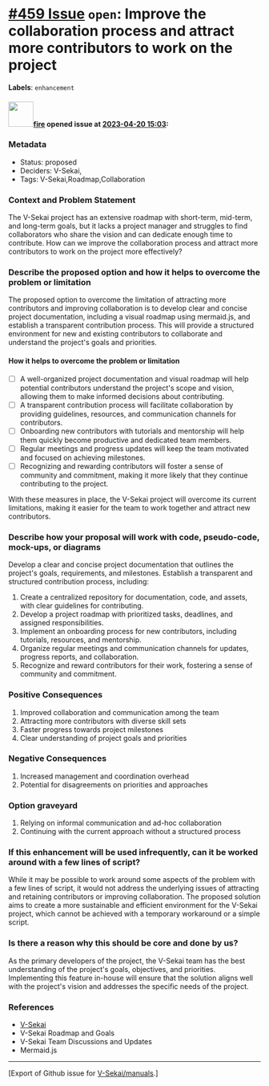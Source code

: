 # [\#459 Issue](https://github.com/V-Sekai/manuals/issues/459) `open`: Improve the collaboration process and attract more contributors to work on the project
**Labels**: `enhancement`


#### <img src="https://avatars.githubusercontent.com/u/32321?u=c2e06a3d2b49a467aa907e54aa259516440267cc&v=4" width="50">[fire](https://github.com/fire) opened issue at [2023-04-20 15:03](https://github.com/V-Sekai/manuals/issues/459):

### Metadata

- Status: proposed <!-- draft | proposed | rejected | accepted | deprecated | superseded by -->
- Deciders: V-Sekai,
- Tags: V-Sekai,Roadmap,Collaboration


### Context and Problem Statement

The V-Sekai project has an extensive roadmap with short-term, mid-term, and long-term goals, but it lacks a project manager and struggles to find collaborators who share the vision and can dedicate enough time to contribute. How can we improve the collaboration process and attract more contributors to work on the project more effectively?

### Describe the proposed option and how it helps to overcome the problem or limitation

The proposed option to overcome the limitation of attracting more contributors and improving collaboration is to develop clear and concise project documentation, including a visual roadmap using mermaid.js, and establish a transparent contribution process. This will provide a structured environment for new and existing contributors to collaborate and understand the project's goals and priorities.

#### How it helps to overcome the problem or limitation

- [ ] A well-organized project documentation and visual roadmap will help potential contributors understand the project's scope and vision, allowing them to make informed decisions about contributing.
- [ ] A transparent contribution process will facilitate collaboration by providing guidelines, resources, and communication channels for contributors.
- [ ] Onboarding new contributors with tutorials and mentorship will help them quickly become productive and dedicated team members.
- [ ] Regular meetings and progress updates will keep the team motivated and focused on achieving milestones.
- [ ] Recognizing and rewarding contributors will foster a sense of community and commitment, making it more likely that they continue contributing to the project.

With these measures in place, the V-Sekai project will overcome its current limitations, making it easier for the team to work together and attract new contributors.

### Describe how your proposal will work with code, pseudo-code, mock-ups, or diagrams

Develop a clear and concise project documentation that outlines the project's goals, requirements, and milestones. Establish a transparent and structured contribution process, including:

1. Create a centralized repository for documentation, code, and assets, with clear guidelines for contributing.
2. Develop a project roadmap with prioritized tasks, deadlines, and assigned responsibilities.
3. Implement an onboarding process for new contributors, including tutorials, resources, and mentorship.
4. Organize regular meetings and communication channels for updates, progress reports, and collaboration.
5. Recognize and reward contributors for their work, fostering a sense of community and commitment.

### Positive Consequences

1. Improved collaboration and communication among the team
2. Attracting more contributors with diverse skill sets
3. Faster progress towards project milestones
4. Clear understanding of project goals and priorities


### Negative Consequences

1. Increased management and coordination overhead
2. Potential for disagreements on priorities and approaches


### Option graveyard

1. Relying on informal communication and ad-hoc collaboration
2. Continuing with the current approach without a structured process


### If this enhancement will be used infrequently, can it be worked around with a few lines of script?

While it may be possible to work around some aspects of the problem with a few lines of script, it would not address the underlying issues of attracting and retaining contributors or improving collaboration. The proposed solution aims to create a more sustainable and efficient environment for the V-Sekai project, which cannot be achieved with a temporary workaround or a simple script.

### Is there a reason why this should be core and done by us?

As the primary developers of the project, the V-Sekai team has the best understanding of the project's goals, objectives, and priorities. Implementing this feature in-house will ensure that the solution aligns well with the project's vision and addresses the specific needs of the project.

### References

- [V-Sekai](https://v-sekai.org/)
- V-Sekai Roadmap and Goals
- V-Sekai Team Discussions and Updates
- Mermaid.js





-------------------------------------------------------------------------------



[Export of Github issue for [V-Sekai/manuals](https://github.com/V-Sekai/manuals).]
